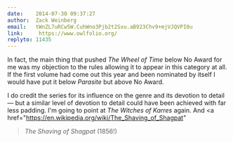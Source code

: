 ```yaml
---
date:    2014-07-30 09:37:27
author:  Zack Weinberg
email:   tWnZL7uRCw5W.CuhWno3Pjb2t2Sxu.aB923Chv9+mjVJQVPI0u
link:     https://www.owlfolio.org/
replyto: 11435
---
```


In fact, the main thing that pushed <i>The Wheel of Time</i> below No
Award for me was my objection to the rules allowing it to appear in
this category at all.  If the first volume had come out this year and
been nominated by itself I would have put it below <i>Parasite</i> but
above No Award.

I do credit the series for its influence on the genre and its devotion
to detail — but a similar level of devotion to detail could have been
achieved with far less padding.  I'm going to point at <i>The Witches
of Karres</i> again.  And <a
href="https://en.wikipedia.org/wiki/The_Shaving_of_Shagpat"
><i>The Shaving of Shagpat</i></a> (1856!)
